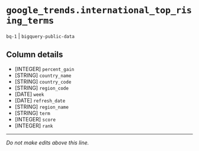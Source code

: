 # `google_trends.international_top_rising_terms`
`bq-1` | `bigquery-public-data`

## Column details
* [INTEGER]   `percent_gain`
* [STRING]    `country_name`
* [STRING]    `country_code`
* [STRING]    `region_code`
* [DATE]      `week`
* [DATE]      `refresh_date`
* [STRING]    `region_name`
* [STRING]    `term`
* [INTEGER]   `score`
* [INTEGER]   `rank`

-------------------------------------------------------------------------------
*Do not make edits above this line.*
